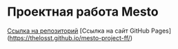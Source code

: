 # Проектная работа Mesto


[Ссылка на репозиторий](https://github.com/TheLosst/mesto-project-ff)
[Ссылка на сайт GitHub Pages] (https://thelosst.github.io/mesto-project-ff/)
